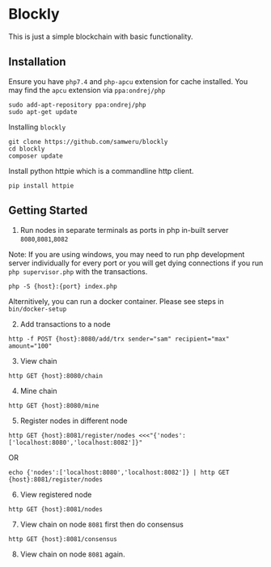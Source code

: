 Blockly
=======

This is just a simple blockchain with basic functionality.

## Installation

Ensure you have `php7.4` and `php-apcu` extension for cache installed.
You may find the `apcu` extension via `ppa:ondrej/php`

```
sudo add-apt-repository ppa:ondrej/php
sudo apt-get update
```

Installing `blockly`

```
git clone https://github.com/samweru/blockly
cd blockly
composer update
```

Install python httpie which is a commandline http client.

```
pip install httpie
```

## Getting Started

1) Run nodes in separate terminals as ports in php in-built server `8080`,`8081`,`8082`

Note: If you are using windows, you may need to run php development server individually for every 
port or you will get dying connections if you run `php supervisor.php` with the transactions. 

```
php -S {host}:{port} index.php
```

Alternitively, you can run a docker container. Please see steps in `bin/docker-setup`

2) Add transactions to a node

```
http -f POST {host}:8080/add/trx sender="sam" recipient="max" amount="100"
```

3) View chain

```
http GET {host}:8080/chain
```

4) Mine chain

```
http GET {host}:8080/mine
```

5) Register nodes in different node

```
http GET {host}:8081/register/nodes <<<"{'nodes':['localhost:8080','localhost:8082']}"
```

OR

```
echo {'nodes':['localhost:8080','localhost:8082']} | http GET {host}:8081/register/nodes
```

6) View registered node

```
http GET {host}:8081/nodes
```

7) View chain on node `8081` first then do consensus

```
http GET {host}:8081/consensus
```

8) View chain on node `8081` again.




